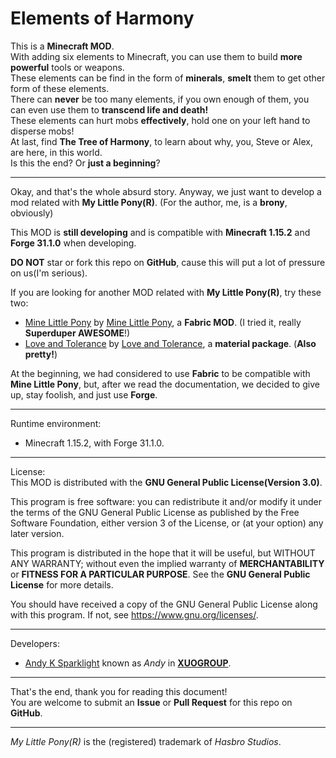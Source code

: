 # Elements of Harmony
This is a **Minecraft MOD**.  
With adding six elements to Minecraft, you can use them to build **more powerful** tools or weapons.  
These elements can be find in the form of **minerals**, **smelt** them to get other form of these elements.  
There can **never** be too many elements, if you own enough of them, you can even use them to **transcend life and death!**  
These elements can hurt mobs **effectively**, hold one on your left hand to disperse mobs!  
At last, find **The Tree of Harmony**, to learn about why, you, Steve or Alex, are here, in this world.  
Is this the end? Or **just a beginning**?

---
Okay, and that's the whole absurd story. Anyway, we just want to develop a mod related with **My Little Pony(R)**. (For the author, me, is a **brony**, obviously)  

This MOD is **still developing** and is compatible with **Minecraft 1.15.2** and **Forge 31.1.0** when developing.  

**DO NOT** star or fork this repo on **GitHub**, cause this will put a lot of pressure on us(I'm serious).  

If you are looking for another MOD related with **My Little Pony(R)**, try these two:
- [Mine Little Pony](https://github.com/MineLittlePony/MineLittlePony) by [Mine Little Pony](https://github.com/MineLittlePony), a **Fabric MOD**. (I tried it, really **Superduper AWESOME**!)
- [Love and Tolerance](https://github.com/Love-and-Tolerance/Love-and-Tolerance) by [Love and Tolerance](https://github.com/Love-and-Tolerance), a **material package**. (**Also pretty!**)

At the beginning, we had considered to use **Fabric** to be compatible with **Mine Little Pony**, but, after we read the documentation, we decided to give up, stay foolish, and just use **Forge**.  

---
Runtime environment:  
- Minecraft 1.15.2, with Forge 31.1.0.

---
License:  
This MOD is distributed with the **GNU General Public License(Version 3.0)**.  

This program is free software: you can redistribute it and/or modify
it under the terms of the GNU General Public License as published by
the Free Software Foundation, either version 3 of the License, or
(at your option) any later version.  

This program is distributed in the hope that it will be useful,
but WITHOUT ANY WARRANTY; without even the implied warranty of
**MERCHANTABILITY** or **FITNESS FOR A PARTICULAR PURPOSE**.  See the
**GNU General Public License** for more details.  

You should have received a copy of the GNU General Public License
along with this program.  If not, see <https://www.gnu.org/licenses/>.  

---
Developers:  
- [Andy K Sparklight](https://github.com/Andy-K-Sparklight) known as *Andy* in [**XUOGROUP**](https://www.xuogroup.top).  

---
That's the end, thank you for reading this document!  
You are welcome to submit an **Issue** or **Pull Request** for this repo on **GitHub**.  

---
*My Little Pony(R)* is the (registered) trademark of *Hasbro Studios*.  


